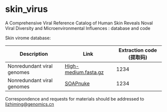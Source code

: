 # skin_virus
A Comprehensive Viral Reference Catalog of Human Skin Reveals Noval Viral Diversity and Microenvironmental Influences : database and code

Skin virome database:

| Description | Link |Extraction code (提取码)|
| -------- | -------- |-------- |
| Nonredundant viral genomes | [High-medium.fasta.gz](http://manpages.ubuntu.com/manpages/cosmic/man1/soap.1.html) |1234|
| Nonredundant viral genomes | [SOAPnuke](http://manpages.ubuntu.com/manpages/cosmic/man1/soap.1.html) |1234|


Correspondence and requests for materials should be addressed to lizhiming@genomics.cn
